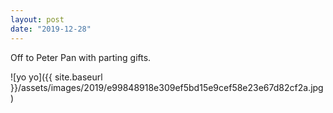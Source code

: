 ```yaml
---
layout: post
date: "2019-12-28"
---
```


Off to Peter Pan with parting gifts.

![yo yo]({{ site.baseurl }}/assets/images/2019/e99848918e309ef5bd15e9cef58e23e67d82cf2a.jpg)
